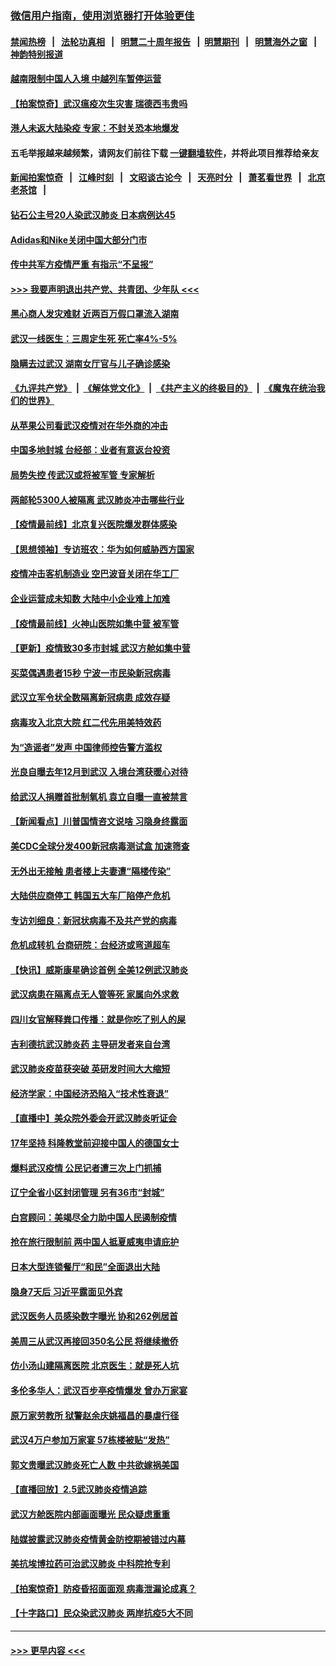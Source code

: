 ### [微信用户指南，使用浏览器打开体验更佳](https://github.com/gfw-breaker/banned-news1/blob/master/indexes/wechat-guide.md?t=0)
#### [禁闻热榜](热点新闻.md?t=0)  &nbsp;&nbsp;|&nbsp;&nbsp; [法轮功真相](https://github.com/gfw-breaker/truth/blob/master/README.md?t=0) &nbsp;&nbsp;|&nbsp;&nbsp; [明慧二十周年报告](https://github.com/gfw-breaker/mh-reports/blob/master/README.md?t=0) &nbsp;&nbsp;|&nbsp;&nbsp;[明慧期刊](https://github.com/gfw-breaker/mh-qikan) &nbsp;&nbsp;|&nbsp;&nbsp; [明慧海外之窗](https://github.com/gfw-breaker/mh-news/blob/master/README.md?t=0) &nbsp;&nbsp;|&nbsp;&nbsp; [神韵特别报道](https://github.com/gfw-breaker/mh-news/blob/master/shenyun.md?t=0)
#### [越南限制中国人入境 中越列车暂停运营](../pages/nsc413/n11847844.md?t=02061502) 
#### [【拍案惊奇】武汉瘟疫次生灾害 瑞德西韦贵吗](../pages/nsc413/n11847587.md?t=02061502) 
#### [港人未返大陆染疫 专家：不封关恐本地爆发](../pages/nsc413/n11848021.md?t=02061502) 
#### 五毛举报越来越频繁，请网友们前往下载 [一键翻墙软件](https://github.com/gfw-breaker/ssr-accounts)，并将此项目推荐给亲友
#### [新闻拍案惊奇](https://github.com/gfw-breaker/banned-news1/blob/master/pages/link4.md) &nbsp;&nbsp;|&nbsp;&nbsp; [江峰时刻](https://github.com/gfw-breaker/banned-news1/blob/master/pages/link4.md) &nbsp;&nbsp;|&nbsp;&nbsp; [文昭谈古论今](https://github.com/gfw-breaker/banned-news1/blob/master/pages/link4.md) &nbsp;&nbsp;|&nbsp;&nbsp; [天亮时分](https://github.com/gfw-breaker/banned-news1/blob/master/pages/link4.md) &nbsp;&nbsp;|&nbsp;&nbsp; [萧茗看世界](https://github.com/gfw-breaker/banned-news1/blob/master/pages/link4.md) &nbsp;&nbsp;|&nbsp;&nbsp; [北京老茶馆](https://github.com/gfw-breaker/banned-news1/blob/master/pages/link4.md) &nbsp;&nbsp;|&nbsp;&nbsp; 
#### [钻石公主号20人染武汉肺炎 日本病例达45](../pages/nsc413/n11847823.md?t=02061502) 
#### [Adidas和Nike关闭中国大部分门市](../pages/nsc413/n11847720.md?t=02061502) 
#### [传中共军方疫情严重 有指示“不呈报”](../pages/nsc413/n11847828.md?t=02061502) 
#### [>>> 我要声明退出共产党、共青团、少年队 <<<](https://github.com/begood0513/goodnews/blob/master/quit/letter.md) 
#### [黑心商人发灾难财 近两百万假口罩流入湖南](../pages/nsc413/n11847794.md?t=02061502) 
#### [武汉一线医生：三周定生死 死亡率4%-5%](../pages/nsc413/n11847780.md?t=02061502) 
#### [隐瞒去过武汉 湖南女厅官与儿子确诊感染](../pages/nsc413/n11847669.md?t=02061502) 
#### [《九评共产党》](https://github.com/begood0513/9ping.md/blob/master/README.md) &nbsp;|&nbsp; [《解体党文化》](../../../../jtdwh.md/blob/master/README.md)  &nbsp;|&nbsp; [《共产主义的终极目的》](../../../../gczydzjmd.md/blob/master/README.md) &nbsp;|&nbsp; [《魔鬼在统治我们的世界》](../../../../mgztzwmdsj.md/blob/master/README.md) 
#### [从苹果公司看武汉疫情对在华外商的冲击](../pages/nsc413/n11847586.md?t=02061502) 
#### [中国多地封城 台经部：业者有意返台投资](../pages/nsc413/n11847732.md?t=02061502) 
#### [局势失控 传武汉或将被军管 专家解析](../pages/nsc413/n11847458.md?t=02061502) 
#### [两邮轮5300人被隔离 武汉肺炎冲击哪些行业](../pages/nsc413/n11847456.md?t=02061502) 
#### [【疫情最前线】北京复兴医院爆发群体感染](../pages/nsc413/n11847626.md?t=02061502) 
#### [【思想领袖】专访班农：华为如何威胁西方国家](../pages/nsc413/n11847306.md?t=02061502) 
#### [疫情冲击客机制造业 空巴波音关闭在华工厂](../pages/nsc413/n11847550.md?t=02061502) 
#### [企业运营成未知数 大陆中小企业难上加难](../pages/nsc413/n11847477.md?t=02061502) 
#### [【疫情最前线】火神山医院如集中营 被军管](../pages/nsc413/n11847524.md?t=02061502) 
#### [【更新】疫情致30多市封城 武汉方舱如集中营](../pages/nsc413/n11801312.md?t=02061502) 
#### [买菜偶遇患者15秒 宁波一市民染新冠病毒](../pages/nsc413/n11847294.md?t=02061502) 
#### [武汉立军令状全数隔离新冠病患 成效存疑](../pages/nsc413/n11847328.md?t=02061502) 
#### [病毒攻入北京大院 红二代先用美特效药](../pages/nsc413/n11847427.md?t=02061502) 
#### [为“造谣者”发声 中国律师控告警方滥权](../pages/nsc413/n11847326.md?t=02061502) 
#### [光良自曝去年12月到武汉 入境台湾获暖心对待](../pages/nsc413/n11847243.md?t=02061502) 
#### [给武汉人捐赠首批制氧机 袁立自曝一直被禁言](../pages/nsc413/n11846974.md?t=02061502) 
#### [【新闻看点】川普国情咨文说啥 习隐身终露面](../pages/nsc413/n11847016.md?t=02061502) 
#### [美CDC全球分发400新冠病毒测试盒 加速筛查](../pages/nsc413/n11847260.md?t=02061502) 
#### [无外出无接触 患者楼上夫妻遭“隔楼传染”](../pages/nsc413/n11847233.md?t=02061502) 
#### [大陆供应商停工 韩国五大车厂陷停产危机](../pages/nsc413/n11847062.md?t=02061502) 
#### [专访刘细良：新冠状病毒不及共产党的病毒](../pages/nsc413/n11847164.md?t=02061502) 
#### [危机成转机 台商研院：台经济或弯道超车](../pages/nsc413/n11846448.md?t=02061502) 
#### [【快讯】威斯康星确诊首例 全美12例武汉肺炎](../pages/nsc413/n11847162.md?t=02061502) 
#### [武汉病患在隔离点无人管等死 家属向外求救](../pages/nsc413/n11847020.md?t=02061502) 
#### [四川女官解释粪口传播：就是你吃了别人的屎](../pages/nsc413/n11847029.md?t=02061502) 
#### [吉利德抗武汉肺炎药 主导研发者来自台湾](../pages/nsc413/n11847064.md?t=02061502) 
#### [武汉肺炎疫苗获突破 英研发时间大大缩短](../pages/nsc413/n11846915.md?t=02061502) 
#### [经济学家：中国经济恐陷入“技术性衰退”](../pages/nsc413/n11846450.md?t=02061502) 
#### [【直播中】美众院外委会开武汉肺炎听证会](../pages/nsc413/n11846727.md?t=02061502) 
#### [17年坚持 科隆教堂前迎接中国人的德国女士](../pages/nsc413/n11846781.md?t=02061502) 
#### [爆料武汉疫情 公民记者遭三次上门抓捕](../pages/nsc413/n11846937.md?t=02061502) 
#### [辽宁全省小区封闭管理 另有36市“封城”](../pages/nsc413/n11846879.md?t=02061502) 
#### [白宫顾问：美竭尽全力助中国人民遏制疫情](../pages/nsc413/n11846756.md?t=02061502) 
#### [抢在旅行限制前 两中国人抵夏威夷申请庇护](../pages/nsc413/n11846866.md?t=02061502) 
#### [日本大型连锁餐厅“和民”全面退出大陆](../pages/nsc413/n11846765.md?t=02061502) 
#### [隐身7天后 习近平露面见外宾](../pages/nsc413/n11846805.md?t=02061502) 
#### [武汉医务人员感染数字曝光 协和262例居首](../pages/nsc413/n11846742.md?t=02061502) 
#### [美周三从武汉再接回350名公民 将继续撤侨](../pages/nsc413/n11846705.md?t=02061502) 
#### [仿小汤山建隔离医院 北京医生：就是死人坑](../pages/nsc413/n11846692.md?t=02061502) 
#### [多伦多华人：武汉百步亭疫情爆发 曾办万家宴](../pages/nsc413/n11846766.md?t=02061502) 
#### [原万家劳教所 狱警赵余庆姚福昌的暴虐行径](../pages/nsc413/n11844582.md?t=02061502) 
#### [武汉4万户参加万家宴 57栋楼被贴“发热”](../pages/nsc413/n11846074.md?t=02061502) 
#### [郭文贵曝武汉肺炎死亡人数 中共欲嫁祸美国](../pages/nsc413/n11846240.md?t=02061502) 
#### [【直播回放】2.5武汉肺炎疫情追踪](../pages/nsc413/n11846437.md?t=02061502) 
#### [武汉方舱医院内部画面曝光 民众疑虑重重](../pages/nsc413/n11846442.md?t=02061502) 
#### [陆媒披露武汉肺炎疫情黄金防控期被错过内幕](../pages/nsc413/n11846413.md?t=02061502) 
#### [美抗埃博拉药可治武汉肺炎 中科院抢专利](../pages/nsc413/n11846409.md?t=02061502) 
#### [【拍案惊奇】防疫昏招面面观 病毒泄漏论成真？](../pages/nsc413/n11845382.md?t=02061502) 
#### [【十字路口】民众染武汉肺炎 两岸抗疫5大不同](../pages/nsc413/n11845264.md?t=02061502) 

----
#### [ >>> 更早内容 <<< ](../indexes/nsc413-earlier.md)
